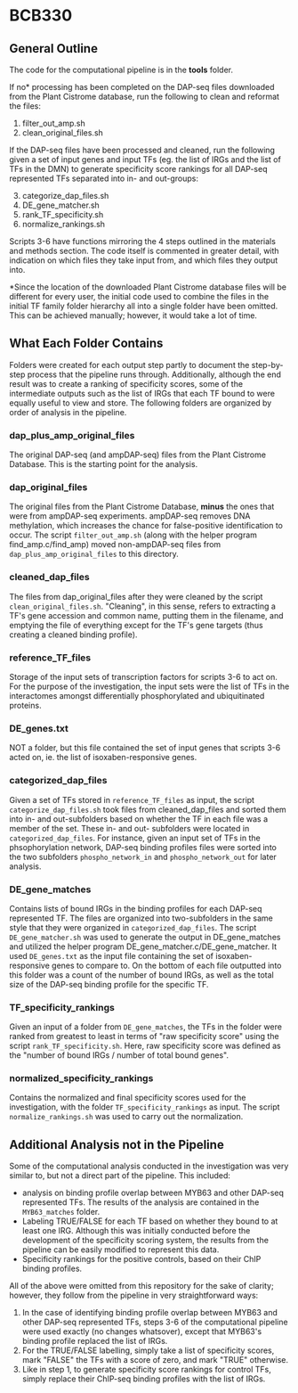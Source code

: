 # BCB330

## General Outline

The code for the computational pipeline is in the **tools** folder.

If no* processing has been completed on the DAP-seq files downloaded from the Plant Cistrome database, run the following to clean and reformat the files:

1) filter_out_amp.sh
2) clean_original_files.sh

If the DAP-seq files have been processed and cleaned, run the following given a set of input genes and input TFs (eg. the list of IRGs and the list of TFs in the DMN) to generate specificity score rankings for all DAP-seq represented TFs separated into in- and out-groups:

3) categorize_dap_files.sh
4) DE_gene_matcher.sh
5) rank_TF_specificity.sh
6) normalize_rankings.sh

Scripts 3-6 have functions mirroring the 4 steps outlined in the materials and methods section. The code itself is commented in greater detail, with indication on which files they take input from, and which files they output into.

*Since the location of the downloaded Plant Cistrome database files will be different for every user, the initial code used to combine the files in the initial TF family folder hierarchy all into a single folder have been omitted. This can be achieved manually; however, it would take a lot of time. 

## What Each Folder Contains

Folders were created for each output step partly to document the step-by-step process that the pipeline runs through. Additionally, although the end result was to create a ranking of specificity scores, some of the intermediate outputs such as the list of IRGs that each TF bound to were equally useful to view and store. The following folders are organized by order of analysis in the pipeline.

### dap_plus_amp_original_files
The original DAP-seq (and ampDAP-seq) files from the Plant Cistrome Database. This is the starting point for the analysis.   

### dap_original_files
The original files from the Plant Cistrome Database, **minus** the ones that were from ampDAP-seq experiments. ampDAP-seq removes DNA methylation, which increases the chance for false-positive identification to occur. The script `filter_out_amp.sh` (along with the helper program find_amp.c/find_amp) moved non-ampDAP-seq files from `dap_plus_amp_original_files` to this directory. 

### cleaned_dap_files
The files from dap_original_files after they were cleaned by the script `clean_original_files.sh`. "Cleaning", in this sense, refers to extracting a TF's gene accession and common name, putting them in the filename, and emptying the file of everything except for the TF's gene targets (thus creating a cleaned binding profile).  

### reference_TF_files
Storage of the input sets of transcription factors for scripts 3-6 to act on. For the purpose of the investigation, the input sets were the list of TFs in the interactomes amongst differentially phosphorylated and ubiquitinated proteins. 

### DE_genes.txt
NOT a folder, but this file contained the set of input genes that scripts 3-6 acted on, ie. the list of isoxaben-responsive genes.

### categorized_dap_files
Given a set of TFs stored in `reference_TF_files` as input, the script `categorize_dap_files.sh` took files from cleaned_dap_files and sorted them into in- and out-subfolders based on whether the TF in each file was a member of the set. These in- and out- subfolders were located in `categorized_dap_files`. For instance, given an input set of TFs in the phsophorylation network, DAP-seq binding profiles files were sorted into the two subfolders `phospho_network_in` and `phospho_network_out` for later analysis. 

### DE_gene_matches
Contains lists of bound IRGs in the binding profiles for each DAP-seq represented TF. The files are organized into two-subfolders in the same style that they were organized in `categorized_dap_files`. The script `DE_gene_matcher.sh` was used to generate the output in DE_gene_matches and utilized the helper program DE_gene_matcher.c/DE_gene_matcher. It used `DE_genes.txt` as the input file containing the set of isoxaben-responsive genes to compare to. On the bottom of each file outputted into this folder was a count of the number of bound IRGs, as well as the total size of the DAP-seq binding profile for the specific TF.

### TF_specificity_rankings
Given an input of a folder from `DE_gene_matches`, the TFs in the folder were ranked from greatest to least in terms of "raw specificity score" using the script `rank_TF_specificity.sh`. Here, raw specificity score was defined as the "number of bound IRGs / number of total bound genes". 

### normalized_specificity_rankings
Contains the normalized and final specificity scores used for the investigation, with the folder `TF_specificity_rankings` as input. The script `normalize_rankings.sh` was used to carry out the normalization. 

## Additional Analysis not in the Pipeline

Some of the computational analysis conducted in the investigation was very similar to, but not a direct part of the pipeline. This included: 
- analysis on binding profile overlap between MYB63 and other DAP-seq represented TFs. The results of the analysis are contained in the `MYB63_matches` folder.
- Labeling TRUE/FALSE for each TF based on whether they bound to at least one IRG. Although this was initially conducted before the development of the specificity scoring system, the results from the pipeline can be easily modified to represent this data.
- Specificity rankings for the positive controls, based on their ChIP binding profiles.

All of the above were omitted from this repository for the sake of clarity; however, they follow from the pipeline in very straightforward ways:

1) In the case of identifying binding profile overlap between MYB63 and other DAP-seq represented TFs, steps 3-6 of the computational pipeline were used exactly (no changes whatsover), except that MYB63's binding profile replaced the list of IRGs.
2) For the TRUE/FALSE labelling, simply take a list of specificity scores, mark "FALSE" the TFs with a score of zero, and mark "TRUE" otherwise.
3) Like in step 1, to generate specificity score rankings for control TFs, simply replace their ChIP-seq binding profiles with the list of IRGs. 
